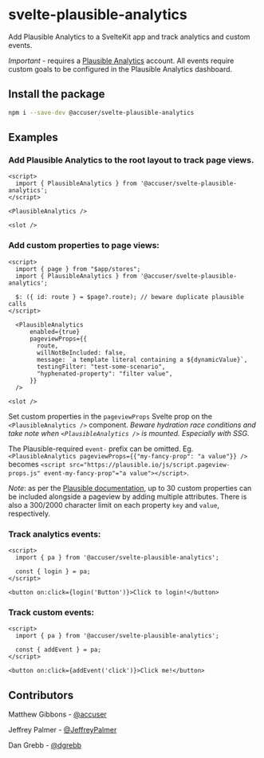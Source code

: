 # svelte-plausible-analytics

Add Plausible Analytics to a SvelteKit app and track analytics and custom events.

*Important* - requires a [Plausible Analytics](https://plausible.io/) account.
All events require custom goals to be configured in the Plausible Analytics dashboard.

## Install the package

```bash
npm i --save-dev @accuser/svelte-plausible-analytics
```

## Examples

### Add Plausible Analytics to the root layout to track page views.

```svelte
<script>
  import { PlausibleAnalytics } from '@accuser/svelte-plausible-analytics';
</script>

<PlausibleAnalytics />

<slot />
```

### Add custom properties to page views:

```svelte
<script>
  import { page } from "$app/stores";
  import { PlausibleAnalytics } from '@accuser/svelte-plausible-analytics';

  $: ({ id: route } = $page?.route); // beware duplicate plausible calls
</script>

  <PlausibleAnalytics
      enabled={true}
      pageviewProps={{
        route,
        willNotBeIncluded: false,
        message: `a template literal containing a ${dynamicValue}`,
        testingFilter: "test-some-scenario",
        "hyphenated-property": "filter value",
      }}
  />

<slot />
```

Set custom properties in the `pageviewProps` Svelte prop on the `<PlausibleAnalytics />` component. *Beware hydration race conditions and take note when `<PlausibleAnalytics />` is mounted. Especially with SSG.*

The Plausible-required `event-` prefix can be omitted. Eg. `<PlausibleAnalytics pageviewProps={{"my-fancy-prop": "a value"}} />` becomes `<script src="https://plausible.io/js/script.pageview-props.js" event-my-fancy-prop"="a value"></script>`.

*Note*: as per the [Plausible documentation](https://plausible.io/docs/custom-props/introduction#limits), up to 30 custom properties can be included alongside a pageview by adding multiple attributes. There is also a 300/2000 character limit on each property `key` and `value`, respectively.

### Track analytics events:

```svelte
<script>
  import { pa } from '@accuser/svelte-plausible-analytics';

  const { login } = pa;
</script>

<button on:click={login('Button')}>Click to login!</button>
```

### Track custom events:

```svelte
<script>
  import { pa } from '@accuser/svelte-plausible-analytics';

  const { addEvent } = pa;
</script>

<button on:click={addEvent('click')}>Click me!</button>
```

## Contributors

Matthew Gibbons - [@accuser](https://github.com/accuser)

Jeffrey Palmer - [@JeffreyPalmer](https://github.com/JeffreyPalmer)

Dan Grebb - [@dgrebb](https://github.com/dgrebb)
